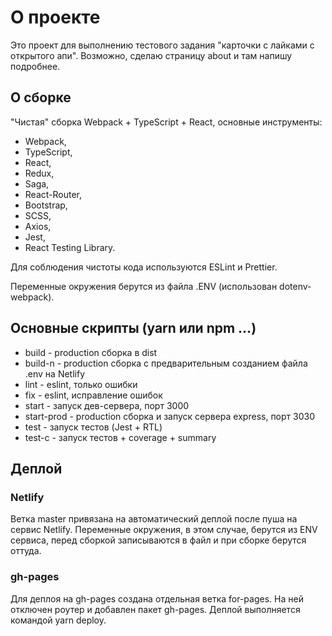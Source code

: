 # О проекте
Это проект для выполнению тестового задания "карточки с лайками с открытого апи". Возможно, сделаю страницу about и там напишу подробнее.

## О сборке
"Чистая" сборка Webpack + TypeScript + React, основные инструменты:
- Webpack,
- TypeScript,
- React,
- Redux,
- Saga,
- React-Router,
- Bootstrap,
- SCSS,
- Axios,
- Jest,
- React Testing Library.

Для соблюдения чистоты кода используются ESLint и Prettier.

Переменные окружения берутся из файла .ENV (использован dotenv-webpack).

## Основные скрипты (yarn или npm ...)
- build - production сборка в dist
- build-n - production сборка с предварительным созданием файла .env на Netlify
- lint - eslint, только ошибки
- fix - eslint, исправление ошибок
- start - запуск дев-сервера, порт 3000
- start-prod - production сборка и запуск сервера express, порт 3030
- test - запуск тестов (Jest + RTL)
- test-c - запуск тестов + coverage + summary

## Деплой
### Netlify
Ветка master привязана на автоматический деплой после пуша на сервис Netlify. Переменные окружения, в этом случае, берутся из ENV сервиса, перед сборкой записываются в файл и при сборке берутся оттуда.

### gh-pages
Для деплоя на gh-pages создана отдельная ветка for-pages. На ней отключен роутер и добавлен пакет gh-pages. Деплой выполняется командой yarn deploy.
